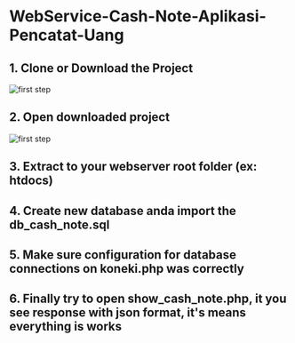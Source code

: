 # WebService-Cash-Note-Aplikasi-Pencatat-Uang
<h2>1. Clone or Download the Project</h2>
<img src="http://storage1.static.itmages.com/i/17/0910/h_1505049802_6637205_5a812ef2bb.png" title="first step"/>
<h2>2. Open downloaded project</h2>
<img src="http://storage4.static.itmages.com/i/17/0910/h_1505049916_6112897_ce4434670e.png" title="first step"/>
<h2>3. Extract to your webserver root folder (ex: htdocs)</h2>
<h2>4. Create new database anda import the db_cash_note.sql</h2>
<h2>5. Make sure configuration for database connections on koneki.php was correctly</h2>
<h2>6. Finally try to open show_cash_note.php, it you see response with json format, it's means everything is works </h2>
